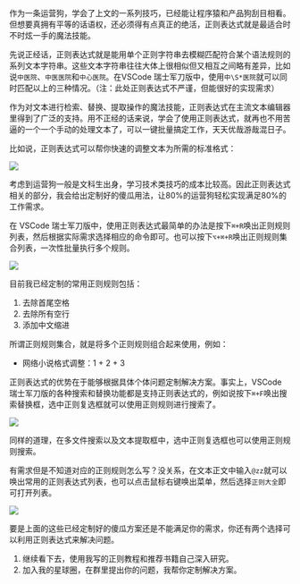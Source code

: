 作为一条运营狗，学会了上文的一系列技巧，已经能让程序猿和产品狗刮目相看。但想要真拥有平等的话语权，还必须得有点真正的绝活，正则表达式就是最适合时不时炫一手的魔法技能。

先说正经话，正则表达式就是能用单个正则字符串去模糊匹配符合某个语法规则的系列文本字符串。这些文本字符串往往大体上很相似但又相互之间略有差异，比如说`中医院`、`中医医院`和`中心医院`。在VSCode 瑞士军刀版中，使用`中\S*医院`就可以同时匹配以上的三种情况。（注：此处正则表达式不严谨，但能很好的实现需求）

作为对文本进行检索、替换、提取操作的魔法技能，正则表达式在主流文本编辑器里得到了广泛的支持。用不正经的话来说，学会了使用正则表达式，就再也不用苦逼的一个一个手动的处理文本了，可以一键批量搞定工作，天天优哉游哉混日子。

比如说，正则表达式可以帮你快速的调整文本为所需的标准格式：

![](http://assets.libukai.top/img/网络小说格式处理.gif)

考虑到运营狗一般是文科生出身，学习技术类技巧的成本比较高。因此正则表达式相关的部分，我会给出定制好的傻瓜用法，让80%的运营狗轻松实现满足80%的工作需求。

在 VSCode 瑞士军刀版中，使用正则表达式最简单的办法是按下`⌘+R`唤出正则规则列表，然后根据实际需求选择相应的命令即可。也可以按下`⌥+⌘+R`唤出正则规则集合列表，一次性批量执行多个规则。

![](http://assets.libukai.top/img/正则命令.gif)

目前我已经定制的常用正则规则包括：

1. 去除首尾空格
2. 去除所有空行
3. 添加中文缩进

所谓正则规则集合，就是将多个正则规则组合起来使用，例如：

+ 网络小说格式调整：1 + 2 + 3

正则表达式的优势在于能够根据具体个体问题定制解决方案。事实上，VSCode 瑞士军刀版的各种搜索和替换功能都是支持正则表达式的，例如说按下`⌘+F`唤出搜索替换框，选中正则复选框就可以使用正则规则进行搜索了。

![](http://assets.libukai.top/img/正则搜索.gif)

同样的道理，在多文件搜索以及文本提取框中，选中正则复选框也可以使用正则规则搜索。

有需求但是不知道对应的正则规则怎么写？没关系，在文本正文中输入`@zz`就可以唤出常用的正则表达式列表，也可以点击鼠标右键唤出菜单，然后选择`正则大全`即可打开列表。

![](http://assets.libukai.top/img/正则模版.gif)

要是上面的这些已经定制好的傻瓜方案还是不能满足你的需求，你还有两个选择可以利用正则表达式来解决问题。

1. 继续看下去，使用我写的正则教程和推荐书籍自己深入研究。
2. 加入我的星球圈，在群里提出你的问题，我帮你定制解决方案。
